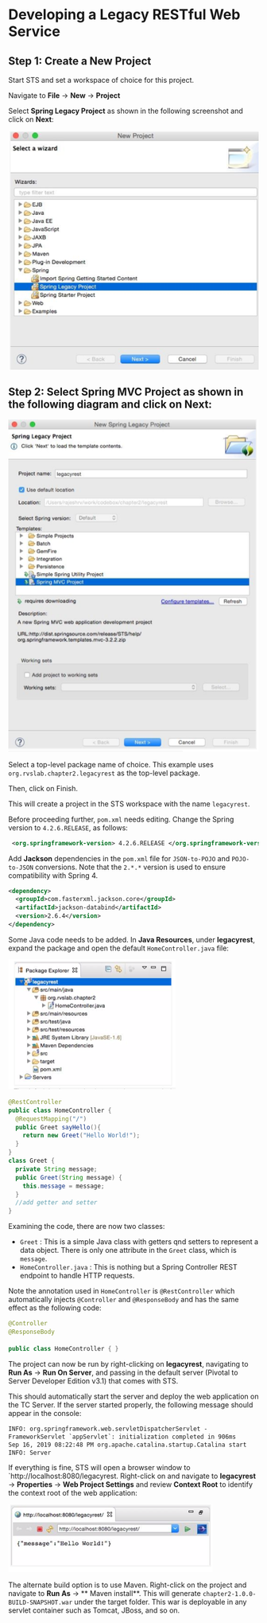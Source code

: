 # Developing a Legacy RESTful Web Service

## Step 1: Create a New Project

Start STS and set a workspace of choice for this project.

Navigate to **File** -> **New** -> **Project**

Select **Spring Legacy Project** as shown in the following screenshot and click on **Next**:

![](../images/restful-1.png)


## Step 2: Select **Spring MVC Project** as shown in the following diagram and click on **Next**:

![](../images/restful-2.png)

Select a top-level package name of choice. This example uses `org.rvslab.chapter2.legacyrest`
as the top-level package.

Then, click on Finish.

This will create a project in the STS workspace with the name `legacyrest`.

Before proceeding further, `pom.xml` needs editing.
Change the Spring version to `4.2.6.RELEASE`, as follows:

```xml
 <org.springframework-version> 4.2.6.RELEASE </org.springframework-version>
```

Add **Jackson** dependencies in the `pom.xml` file for `JSON-to-POJO` and `POJO-to-JSON` conversions. Note that the `2.*.*` version is used to ensure compatibility with Spring 4.

```xml
<dependency>
  <groupId>com.fasterxml.jackson.core</groupId>
  <artifactId>jackson-databind</artifactId>
  <version>2.6.4</version>
</dependency>
```

Some Java code needs to be added. In **Java Resources**, under **legacyrest**, expand the package and open the default `HomeController.java` file:

![](../images/restful-3.png)

```java
@RestController
public class HomeController {
  @RequestMapping("/")
  public Greet sayHello(){
    return new Greet("Hello World!");
  }
}
class Greet {
  private String message;
  public Greet(String message) {
    this.message = message;
  }
  //add getter and setter
}
```

Examining the code, there are now two classes:

 *  `Greet` : This is a simple Java class with getters qnd setters to represent a data object. There is only one attribute in the `Greet` class, which is `message`.
 *  `HomeController.java` : This is nothing but a Spring Controller REST endpoint to handle HTTP requests.

Note the annotation used in `HomeController` is `@RestController` which automatically injects `@Controller` and `@ResponseBody` and has the same effect as the following code:


```java
@Controller
@ResponseBody

public class HomeController { }
```

The project can now be run by right-clicking on **legacyrest**, navigating to **Run As** -> **Run On Server**, and passing in the default server (Pivotal to Server Developer Edition v3.1) that comes with STS.

This should automatically start the server and deploy the web application on the TC Server. If the server started properly, the following message should appear in the console:

```console
INFO: org.springframework.web.servletDispatcherServlet - FrameworkServlet `appServlet`: initialization completed in 906ms
Sep 16, 2019 08:22:48 PM org.apache.catalina.startup.Catalina start
INFO: Server 

```



If everything is fine, STS will open a browser window to `http://localhost:8080/legacyrest. Right-click on and navigate to **legacyrest** -> **Properties** -> **Web Project Settings**
and review **Context Root** to identify the context root of the web application:

![](../images/restful-4.png)

The alternate build option is to use Maven. Right-click on the project and navigate to **Run As** -> ** Maven install**. 
This will generate `chapter2-1.0.0-BUILD-SNAPSHOT.war` under the target folder. This war is deployable in any servlet container such as Tomcat, JBoss, and so on.
